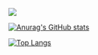 ![](https://github-profile-summary-cards.vercel.app/api/cards/profile-details?username=takacom&theme=vue)

[![Anurag's GitHub stats](https://github-readme-stats.vercel.app/api?username=takacom)](https://github.com/anuraghazra/github-readme-stats)

[![Top Langs](https://github-readme-stats.vercel.app/api/top-langs/?uesrname=takacom=anuraghazra&layout=compact)](https://github.com/anuraghazra/github-readme-stats)
<!--
**takacom/takacom** is a ✨ _special_ ✨ repository because its `README.md` (this file) appears on your GitHub profile.

Here are some ideas to get you started:

- 🔭 I’m currently working on ...
- 🌱 I’m currently learning ...
- 👯 I’m looking to collaborate on ...
- 🤔 I’m looking for help with ...
- 💬 Ask me about ...
- 📫 How to reach me: ...
- 😄 Pronouns: ...
- ⚡ Fun fact: ...
-->

